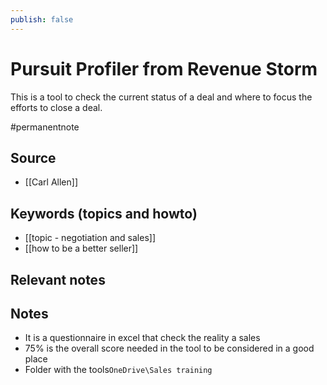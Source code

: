 ```yaml
---
publish: false
---
```


# Pursuit Profiler from Revenue Storm
This is a tool to check the current status of a deal and where to focus the efforts to close a deal. 

#permanentnote

## Source
- [[Carl Allen]]

## Keywords (topics and howto)
- [[topic - negotiation and sales]]
- [[how to be a better seller]]

## Relevant notes

## Notes
- It is a questionnaire in excel that check the reality a sales 
- 75% is the overall score needed in the tool to be considered in a good place
-  Folder with the tools``` OneDrive\Sales training ```
